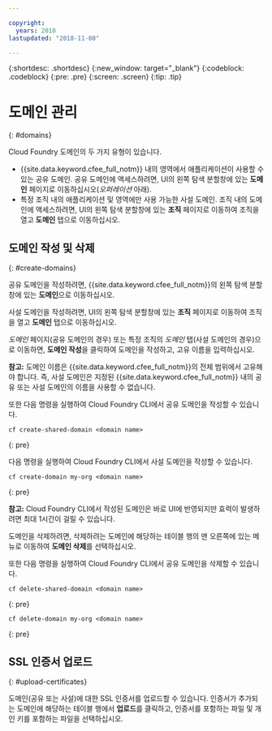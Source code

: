 ```yaml
---

copyright:
  years: 2018
lastupdated: "2018-11-08"

---
```


{:shortdesc: .shortdesc}
{:new_window: target="_blank"}
{:codeblock: .codeblock}
{:pre: .pre}
{:screen: .screen}
{:tip: .tip}


# 도메인 관리
{: #domains}

Cloud Foundry 도메인의 두 가지 유형이 있습니다.
* {{site.data.keyword.cfee_full_notm}} 내의 영역에서 애플리케이션이 사용할 수 있는 공유 도메인.  공유 도메인에 액세스하려면, UI의 왼쪽 탐색 분할창에 있는 **도메인** 페이지로 이동하십시오(*오퍼레이션* 아래).
* 특정 조직 내의 애플리케이션 및 영역에만 사용 가능한 사설 도메인.  조직 내의 도메인에 액세스하려면, UI의 왼쪽 탐색 분할창에 있는 **조직** 페이지로 이동하여 조직을 열고 **도메인** 탭으로 이동하십시오.

## 도메인 작성 및 삭제
{: #create-domains}

공유 도메인을 작성하려면, {{site.data.keyword.cfee_full_notm}}의 왼쪽 탐색 분할창에 있는 **도메인**으로 이동하십시오.  

사설 도메인을 작성하려면, UI의 왼쪽 탐색 분할창에 있는 **조직** 페이지로 이동하여 조직을 열고 **도메인** 탭으로 이동하십시오.

_도메인_ 페이지(공유 도메인의 경우) 또는 특정 조직의 _도메인_ 탭(사설 도메인의 경우)으로 이동하면, **도메인 작성**을 클릭하여 도메인을 작성하고, 고유 이름을 입력하십시오.

**참고:** 도메인 이름은 {{site.data.keyword.cfee_full_notm}}의 전체 범위에서 고유해야 합니다.  즉, 사설 도메인은 지정된 {{site.data.keyword.cfee_full_notm}} 내의 공유 또는 사설 도메인의 이름을 사용할 수 없습니다.

또한 다음 명령을 실행하여 Cloud Foundry CLI에서 공유 도메인을 작성할 수 있습니다.
  ```
  cf create-shared-domain <domain name>
  ```
  {: pre}
  
다음 명령을 실행하여 Cloud Foundry CLI에서 사설 도메인을 작성할 수 있습니다.
  ```
  cf create-domain my-org <domain name>
  ```
  {: pre}
  
**참고:** Cloud Foundry CLI에서 작성된 도메인은 바로 UI에 반영되지만 효력이 발생하려면 최대 1시간이 걸릴 수 있습니다.

도메인을 삭제하려면, 삭제하려는 도메인에 해당하는 테이블 행의 맨 오른쪽에 있는 메뉴로 이동하여 **도메인 삭제**를 선택하십시오.
  
또한 다음 명령을 실행하여 Cloud Foundry CLI에서 공유 도메인을 삭제할 수 있습니다.
  ```
  cf delete-shared-domain <domain name>
  ```
  {: pre}  
  
  ```
  cf delete-domain my-org <domain name>
  ```
  {: pre}
  
 
 ## SSL 인증서 업로드
 {: #upload-certificates}
 
도메인(공유 또는 사설)에 대한 SSL 인증서를 업로드할 수 있습니다. 인증서가 추가되는 도메인에 해당하는 테이블 행에서 **업로드**를 클릭하고, 인증서를 포함하는 파일 및 개인 키를 포함하는 파일을 선택하십시오.
  
